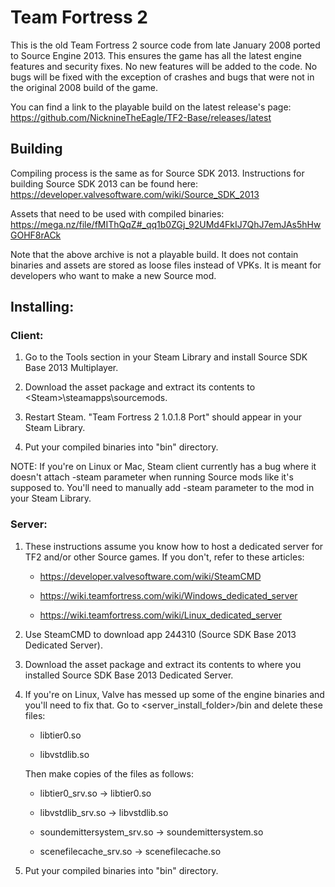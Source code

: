 Team Fortress 2
=====

This is the old Team Fortress 2 source code from late January 2008 ported to Source Engine 2013. This ensures the game has all the latest engine features and security fixes. No new features will be added to the code. No bugs will be fixed with the exception of crashes and bugs that were not in the original 2008 build of the game.

You can find a link to the playable build on the latest release's page: https://github.com/NicknineTheEagle/TF2-Base/releases/latest

## Building

Compiling process is the same as for Source SDK 2013. Instructions for building Source SDK 2013 can be found here: https://developer.valvesoftware.com/wiki/Source_SDK_2013

Assets that need to be used with compiled binaries: https://mega.nz/file/fMIThQqZ#_qq1b0ZGj_92UMd4FkIJ7QhJ7emJAs5hHwGOHF8rACk

Note that the above archive is not a playable build. It does not contain binaries and assets are stored as loose files instead of VPKs. It is meant for developers who want to make a new Source mod.

## Installing:

### Client:

1. Go to the Tools section in your Steam Library and install Source SDK Base 2013 Multiplayer.

2. Download the asset package and extract its contents to \<Steam>\steamapps\sourcemods.

3. Restart Steam. "Team Fortress 2 1.0.1.8 Port" should appear in your Steam Library.

4. Put your compiled binaries into "bin" directory.

NOTE: If you're on Linux or Mac, Steam client currently has a bug where it doesn't attach -steam parameter when running Source mods like it's supposed to. You'll need to manually add -steam parameter to the mod in your Steam Library.

### Server:

1. These instructions assume you know how to host a dedicated server for TF2 and/or other Source games. If you don't, refer to these articles:

   * https://developer.valvesoftware.com/wiki/SteamCMD

   * https://wiki.teamfortress.com/wiki/Windows_dedicated_server

   * https://wiki.teamfortress.com/wiki/Linux_dedicated_server

2. Use SteamCMD to download app 244310 (Source SDK Base 2013 Dedicated Server).

3. Download the asset package and extract its contents to where you installed Source SDK Base 2013 Dedicated Server.

4. If you're on Linux, Valve has messed up some of the engine binaries and you'll need to fix that. Go to \<server_install_folder>/bin and delete these files:

   * libtier0.so

   * libvstdlib.so

   Then make copies of the files as follows:

   * libtier0_srv.so -> libtier0.so

   * libvstdlib_srv.so -> libvstdlib.so

   * soundemittersystem_srv.so -> soundemittersystem.so

   * scenefilecache_srv.so -> scenefilecache.so

5. Put your compiled binaries into "bin" directory.
